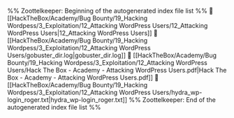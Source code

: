 %% Zoottelkeeper: Beginning of the autogenerated index file list  %%
📄 [[HackTheBox/Academy/Bug Bounty/19_Hacking Wordpess/3_Exploitation/12_Attacking WordPress Users/12_Attacking WordPress Users|12_Attacking WordPress Users]]
📄 [[HackTheBox/Academy/Bug Bounty/19_Hacking Wordpess/3_Exploitation/12_Attacking WordPress Users/gobuster_dir.log|gobuster_dir.log]]
📄 [[HackTheBox/Academy/Bug Bounty/19_Hacking Wordpess/3_Exploitation/12_Attacking WordPress Users/Hack The Box - Academy - Attacking WordPress Users.pdf|Hack The Box - Academy - Attacking WordPress Users.pdf]]
📄 [[HackTheBox/Academy/Bug Bounty/19_Hacking Wordpess/3_Exploitation/12_Attacking WordPress Users/hydra_wp-login_roger.txt|hydra_wp-login_roger.txt]]
%% Zoottelkeeper: End of the autogenerated index file list  %%
